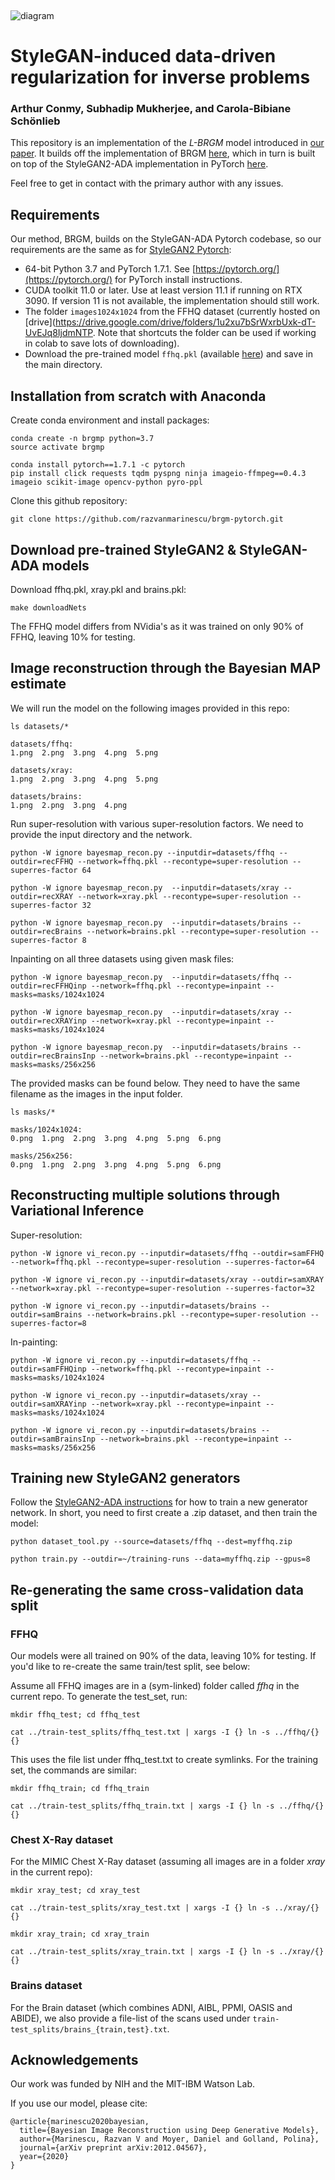 &nbsp;
&nbsp;
&nbsp;
&nbsp;
&nbsp;

![diagram](https://i.imgur.com/owOS2K3.jpg)

# StyleGAN-induced data-driven regularization for inverse problems <!-- # STYLEGAN-INDUCED DATA-DRIVEN REGULARIZATION FOR in PROBLEMS -->
### Arthur Conmy, Subhadip Mukherjee, and Carola-Bibiane Schönlieb

This repository is an implementation of the *L-BRGM* model introduced in [our paper](https://arxiv.org/abs/2110.03814). It builds off the implementation of BRGM [here](https://github.com/razvanmarinescu/brgm-pytorch), which in turn is built on top of the StyleGAN2-ADA implementation in PyTorch [here](https://github.com/NVlabs/stylegan2-ada-pytorch).

Feel free to get in contact with the primary author with any issues.

## Requirements

Our method, BRGM, builds on the StyleGAN-ADA Pytorch codebase, so our requirements are the same as for [StyleGAN2 Pytorch](https://github.com/NVlabs/stylegan2-ada-pytorch):
* 64-bit Python 3.7 and PyTorch 1.7.1. See [https://pytorch.org/](https://pytorch.org/) for PyTorch install instructions.
* CUDA toolkit 11.0 or later.  Use at least version 11.1 if running on RTX 3090. If version 11 is not available, the implementation should still work.
* The folder `images1024x1024` from the FFHQ dataset (currently hosted on [drive](https://drive.google.com/drive/folders/1u2xu7bSrWxrbUxk-dT-UvEJq8IjdmNTP. Note that shortcuts the folder can be used if working in colab to save lots of downloading).
* Download the pre-trained model `ffhq.pkl` (available [here]()) and save in the main directory.

<!-- * Python libraries: `pip install click requests tqdm pyspng ninja imageio-ffmpeg==0.4.3`.  We use the Anaconda3 2020.11 distribution which installs most of these by default. -->
<!-- * 1&ndash;8 high-end NVIDIA GPUs with at least 12 GB of memory. We have done all testing and development using NVIDIA DGX-1 with 8 Tesla V100 GPUs. -->
<!-- * For running the inference from a pre-trained model, you need 1 GPU with at least 12GB of memory. We ran on NVIDIA Titan Xp. For training a new StyleGAN2-ADA generator, you need 1-8 GPUS. -->


## Installation from scratch with Anaconda


Create conda environment and install packages:

```
conda create -n brgmp python=3.7 
source activate brgmp

conda install pytorch==1.7.1 -c pytorch 
pip install click requests tqdm pyspng ninja imageio-ffmpeg==0.4.3 imageio scikit-image opencv-python pyro-ppl 

```


Clone this github repository:
```
git clone https://github.com/razvanmarinescu/brgm-pytorch.git 
```

## Download pre-trained StyleGAN2 & StyleGAN-ADA models

Download ffhq.pkl, xray.pkl and brains.pkl:
```
make downloadNets

```

The FFHQ model differs from NVidia's as it was trained on only 90% of FFHQ, leaving 10% for testing. 

## Image reconstruction through the Bayesian MAP estimate

We will run the model on the following images provided in this repo:

```
ls datasets/*

datasets/ffhq:
1.png  2.png  3.png  4.png  5.png

datasets/xray:
1.png  2.png  3.png  4.png  5.png

datasets/brains:
1.png  2.png  3.png  4.png
```

Run super-resolution with various super-resolution factors. We need to provide the input directory and the network. 
```
python -W ignore bayesmap_recon.py --inputdir=datasets/ffhq --outdir=recFFHQ --network=ffhq.pkl --recontype=super-resolution --superres-factor 64
	
python -W ignore bayesmap_recon.py  --inputdir=datasets/xray --outdir=recXRAY --network=xray.pkl --recontype=super-resolution --superres-factor 32

python -W ignore bayesmap_recon.py  --inputdir=datasets/brains --outdir=recBrains --network=brains.pkl --recontype=super-resolution --superres-factor 8
```


Inpainting on all three datasets using given mask files:
```
python -W ignore bayesmap_recon.py  --inputdir=datasets/ffhq --outdir=recFFHQinp --network=ffhq.pkl --recontype=inpaint --masks=masks/1024x1024

python -W ignore bayesmap_recon.py  --inputdir=datasets/xray --outdir=recXRAYinp --network=xray.pkl --recontype=inpaint --masks=masks/1024x1024

python -W ignore bayesmap_recon.py  --inputdir=datasets/brains --outdir=recBrainsInp --network=brains.pkl --recontype=inpaint --masks=masks/256x256
```

The provided masks can be found below. They need to have the same filename as the images in the input folder.

```
ls masks/*
 
masks/1024x1024:
0.png  1.png  2.png  3.png  4.png  5.png  6.png

masks/256x256:
0.png  1.png  2.png  3.png  4.png  5.png  6.png
```


## Reconstructing multiple solutions through Variational Inference

Super-resolution:
```
python -W ignore vi_recon.py --inputdir=datasets/ffhq --outdir=samFFHQ --network=ffhq.pkl --recontype=super-resolution --superres-factor=64

python -W ignore vi_recon.py --inputdir=datasets/xray --outdir=samXRAY --network=xray.pkl --recontype=super-resolution --superres-factor=32

python -W ignore vi_recon.py --inputdir=datasets/brains --outdir=samBrains --network=brains.pkl --recontype=super-resolution --superres-factor=8

```


In-painting:
```
python -W ignore vi_recon.py --inputdir=datasets/ffhq --outdir=samFFHQinp --network=ffhq.pkl --recontype=inpaint --masks=masks/1024x1024

python -W ignore vi_recon.py --inputdir=datasets/xray --outdir=samXRAYinp --network=xray.pkl --recontype=inpaint --masks=masks/1024x1024

python -W ignore vi_recon.py --inputdir=datasets/brains --outdir=samBrainsInp --network=brains.pkl --recontype=inpaint --masks=masks/256x256
```



## Training new StyleGAN2 generators

Follow the [StyleGAN2-ADA instructions](https://github.com/NVlabs/stylegan2-ada-pytorch) for how to train a new generator network. In short, you need to first create a .zip dataset, and then train the model:

```
python dataset_tool.py --source=datasets/ffhq --dest=myffhq.zip

python train.py --outdir=~/training-runs --data=myffhq.zip --gpus=8
```

## Re-generating the same cross-validation data split

### FFHQ

Our models were all trained on 90% of the data, leaving 10% for testing. If you'd like to re-create the same train/test split, see below:

Assume all FFHQ images are in a (sym-linked) folder called *ffhq* in the current repo. To generate the test_set, run:
```
mkdir ffhq_test; cd ffhq_test

cat ../train-test_splits/ffhq_test.txt | xargs -I {} ln -s ../ffhq/{} {} 
```

This uses the file list under ffhq_test.txt to create symlinks. For the training set, the commands are similar:

```
mkdir ffhq_train; cd ffhq_train

cat ../train-test_splits/ffhq_train.txt | xargs -I {} ln -s ../ffhq/{} {} 
```

### Chest X-Ray dataset


For the MIMIC Chest X-Ray dataset (assuming all images are in a folder *xray* in the current repo):

```
mkdir xray_test; cd xray_test

cat ../train-test_splits/xray_test.txt | xargs -I {} ln -s ../xray/{} {} 
```

```
mkdir xray_train; cd xray_train

cat ../train-test_splits/xray_train.txt | xargs -I {} ln -s ../xray/{} {} 
```

### Brains dataset

For the Brain dataset (which combines ADNI, AIBL, PPMI, OASIS and ABIDE), we also provide a file-list of the scans used under `train-test_splits/brains_{train,test}.txt`. 


## Acknowledgements

Our work was funded by NIH and the MIT-IBM Watson Lab.


If you use our model, please cite:
```
@article{marinescu2020bayesian,
  title={Bayesian Image Reconstruction using Deep Generative Models},
  author={Marinescu, Razvan V and Moyer, Daniel and Golland, Polina},
  journal={arXiv preprint arXiv:2012.04567},
  year={2020}
}
```